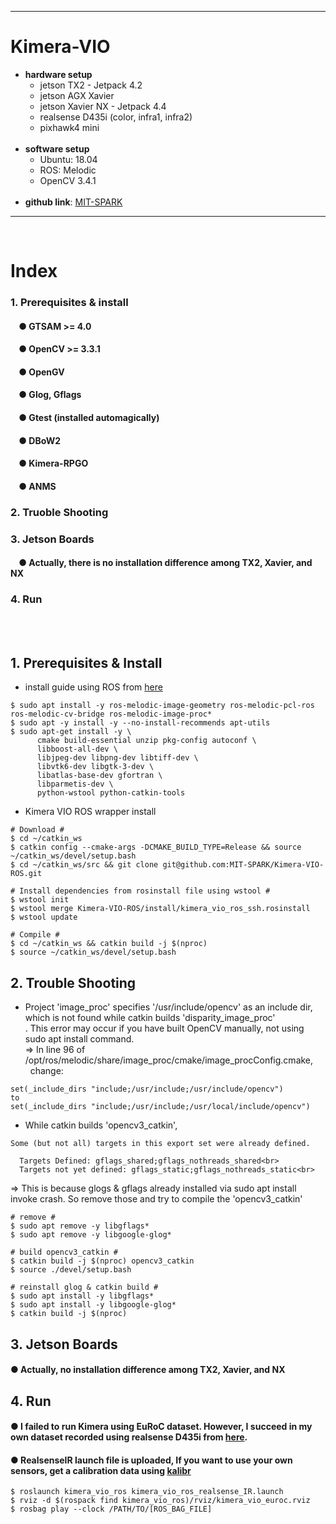***
# Kimera-VIO
+ **hardware setup**
    + jetson TX2 - Jetpack 4.2
    + jetson AGX Xavier
    + jetson Xavier NX - Jetpack 4.4
    + realsense D435i (color, infra1, infra2)
    + pixhawk4 mini
    <br>
+ **software setup**
    + Ubuntu: 18.04 
    + ROS: Melodic 
    + OpenCV 3.4.1
    <br>
+ **github link**: [MIT-SPARK](https://github.com/MIT-SPARK/Kimera-VIO-ROS)
***
<br>




# Index
### 1. Prerequisites & install
####    &nbsp;&nbsp;&nbsp;&nbsp;● GTSAM >= 4.0
####    &nbsp;&nbsp;&nbsp;&nbsp;● OpenCV >= 3.3.1
####    &nbsp;&nbsp;&nbsp;&nbsp;● OpenGV
####    &nbsp;&nbsp;&nbsp;&nbsp;● Glog, Gflags
####    &nbsp;&nbsp;&nbsp;&nbsp;● Gtest (installed automagically)
####    &nbsp;&nbsp;&nbsp;&nbsp;● DBoW2
####    &nbsp;&nbsp;&nbsp;&nbsp;● Kimera-RPGO
####    &nbsp;&nbsp;&nbsp;&nbsp;● ANMS
### 2. Truoble Shooting
### 3. Jetson Boards
####    &nbsp;&nbsp;&nbsp;&nbsp;● Actually, there is no installation difference among TX2, Xavier, and NX
### 4. Run
<br><br>

## 1. Prerequisites & Install
+ install guide using ROS from [here](https://github.com/MIT-SPARK/Kimera-VIO-ROS#1-installation)
```
$ sudo apt install -y ros-melodic-image-geometry ros-melodic-pcl-ros ros-melodic-cv-bridge ros-melodic-image-proc*
$ sudo apt -y install -y --no-install-recommends apt-utils
$ sudo apt-get install -y \
      cmake build-essential unzip pkg-config autoconf \
      libboost-all-dev \
      libjpeg-dev libpng-dev libtiff-dev \
      libvtk6-dev libgtk-3-dev \
      libatlas-base-dev gfortran \
      libparmetis-dev \
      python-wstool python-catkin-tools
```
+ Kimera VIO ROS wrapper install
```
# Download #
$ cd ~/catkin_ws
$ catkin config --cmake-args -DCMAKE_BUILD_TYPE=Release && source ~/catkin_ws/devel/setup.bash
$ cd ~/catkin_ws/src && git clone git@github.com:MIT-SPARK/Kimera-VIO-ROS.git

# Install dependencies from rosinstall file using wstool #
$ wstool init
$ wstool merge Kimera-VIO-ROS/install/kimera_vio_ros_ssh.rosinstall
$ wstool update

# Compile #
$ cd ~/catkin_ws && catkin build -j $(nproc)
$ source ~/catkin_ws/devel/setup.bash
```
## 2. Trouble Shooting
+ Project 'image_proc' specifies '/usr/include/opencv' as an include dir,
  which is not found while catkin builds 'disparity_image_proc' <br>. This error may occur if you have built OpenCV manually, not using sudo apt install command. <br>
=> In line 96 of /opt/ros/melodic/share/image_proc/cmake/image_procConfig.cmake, <br>
&nbsp;&nbsp;change:
```
set(_include_dirs "include;/usr/include;/usr/include/opencv")
to
set(_include_dirs "include;/usr/include;/usr/local/include/opencv")
```
+ While catkin builds 'opencv3_catkin', 
```
Some (but not all) targets in this export set were already defined.

  Targets Defined: gflags_shared;gflags_nothreads_shared<br>
  Targets not yet defined: gflags_static;gflags_nothreads_static<br>
```
=> This is because glogs & gflags already installed via sudo apt install invoke crash. So remove those and try to compile the 'opencv3_catkin'
```
# remove #
$ sudo apt remove -y libgflags*
$ sudo apt remove -y libgoogle-glog*

# build opencv3_catkin #
$ catkin build -j $(nproc) opencv3_catkin
$ source ./devel/setup.bash

# reinstall glog & catkin build #
$ sudo apt install -y libgflags*
$ sudo apt install -y libgoogle-glog*
$ catkin build -j $(nproc)
```


## 3. Jetson Boards
#### ● Actually, no installation difference among TX2, Xavier, and NX

## 4. Run
#### ● I failed to run Kimera using EuRoC dataset. However, I succeed in my own dataset recorded using realsense D435i from [here]().
#### ● RealsenseIR launch file is uploaded, If you want to use your own sensors, get a calibration data using [kalibr](https://github.com/zinuok/kalibr)
```
$ roslaunch kimera_vio_ros kimera_vio_ros_realsense_IR.launch
$ rviz -d $(rospack find kimera_vio_ros)/rviz/kimera_vio_euroc.rviz
$ rosbag play --clock /PATH/TO/[ROS_BAG_FILE]
```

